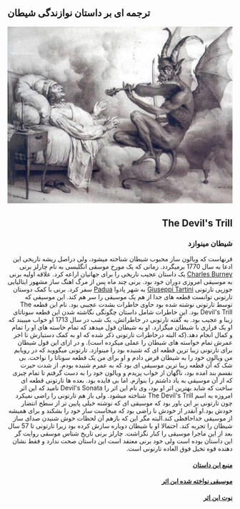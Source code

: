 
<p align="center" dir="rtl">
  <h2> ترجمه ای بر داستان نوازندگی شیطان</h2>
  <img with="200px" src="sonata.jpg">
</p>
<div dir="rtl">
  
  ## The Devil's Trill
  ### شیطان مینوازد

  قرنهاست که ویالون ساز محبوب شیطان شناخته میشود، ولی دراصل ریشه تاریخی این ادعا به سال 1770 برمیگردد. 
  زمانی که یک مورخ موسقی انگلیسی به نام چارلز برنی [Charles Burney](https://en.wikipedia.org/wiki/Charles_Burney) یک داستان عجیب تاریخی را برای جهانیان اراعه کرد.
  علاقه اولیه برنی به موسیقی امروزی دوران خود بود.
  برنی چند ماه پس از مرگ اهنگ ساز مشهور ایتالیایی جوزپی تارتونی [Giuseppi Tartini](https://en.wikipedia.org/wiki/Giuseppe_Tartini) به شهر پادوا [Padua](https://en.wikipedia.org/wiki/Padua) سفر کرد.
  برنی با کمک دوستان تارتونی توانست قطعه های جدا از هم یک موسیقی را سر هم کند.
  این موسیقی که توسط تارتونی نوشته شده بود حاوی خاطرات بشدت عجیبی بود. نام این قطعه The Devil's Trill بود.
  این خاطرات شامل داستان چگونگی نگاشته شدن این قطعه سوناتای زیبا و عجیب بود.
  به گفته تارتونی در خاطراتش، یک شب در سال 1713 او خواب میبیند که او یک قراری با شیطان میگزارد.
  او به شیطان قول میدهد که تمام خاسته های او را تمام و کمال انجام دهد.(که البته درخاطرات تارتونی ذکر شده که او به کمک دستیارش تا اخر عمرش تمام خواسته های شیطان را عملی میکرده است).
  و در ازای این قول شیطان برای تارتونی زیبا ترین قطعه ای که شنیده بود را مینوازد.
  تارتونی میگووید که در رویایم من ویالون خود را به شیطان قرض دادم و او برای من یک قطعه سوناتا را نواخت.
  بی شک که آن قطعه زیبا ترین موسیقی ای بود که به عمرم شنیده بودم. از شدت حیرت نفسم بند امده بود، ناگهان از خواب پریدم و ویالون خود را به دست گرفتم تا تمام چیزی که از آن موسیقی به یاد داشتم را بنوازم. اما بی فایده بود.
  بعده ها تارتونی قطعه ای ساخت که شاید بهترین اثر او بود، وی نام این اثر را Devil's Sonata نامید که این اثر امروزه به اسم The Devil's Trill شناخته میشود.
  ولی باز هم تارتونی را راضی نمیکرد چون تارتونی بر این باور بود که موسیقی ای که نوشته خیلی پایین تر از سطح انتضار خودش بود.او آنقدر از خودش نا راضی بود که میخاست ساز خود را بشکند و برای همیشه از موسیقی خداحافظی کند.البته مگر این که بازهم آن لحظات خوش شنیدن صدای ساز شیطان را تجربه کند.
  احتمالا او با شیطان دوباره سازش کرده بود زیرا تارتونی تا 57 سال بعد از این ماجرا موسیقی را کنار نگزاشت.
  چارلز برنی تاریخ شناس موسقی روایت گر این داستان بوده است ولی خود برنی معتقد است این داستان صحت ندارد و فقط نشان دهنده قوه تخیل فوق العاده تارتونی است.
  #### [منبع این داستان](https://www.wpr.org/devils-trill-0)
  #### [موسیقی نواخته شده این اثر](https://www.youtube.com/watch?v=6D9fcK3cnHc)
  #### [نوت این اثر](https://musescore.com/user/27439014/scores/5320866)
</div>
